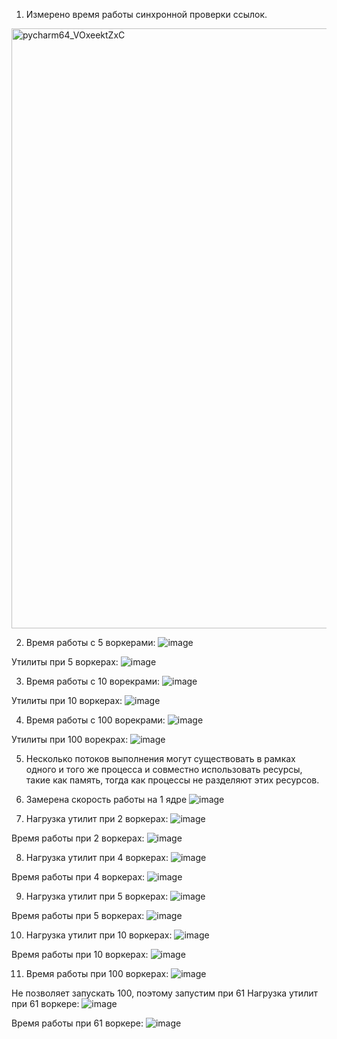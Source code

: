 1) Измерено время работы синхронной проверки ссылок.
<img width="960" alt="pycharm64_VOxeektZxC" src="https://user-images.githubusercontent.com/79083395/143775059-b8f2ac8d-5578-497d-b2da-e01bae7b78aa.png">

2) Время работы с 5 воркерами:
![image](https://user-images.githubusercontent.com/79083395/143777623-1be22b8d-766a-4530-91e0-dcb9f94b1417.png)

Утилиты при 5 воркерах:
![image](https://user-images.githubusercontent.com/79083395/143731425-0ced7265-4a49-498d-b867-5d4048f5514d.png)

3) Время работы с 10 ворекрами: 
![image](https://user-images.githubusercontent.com/79083395/143743812-49b16e94-5e5c-4560-8963-2d488287af99.png)

Утилиты при 10 воркерах:
![image](https://user-images.githubusercontent.com/79083395/143746266-66cb9631-d5cb-4996-b78c-621baebf53d6.png)

4) Время работы с 100 ворекрами:
![image](https://user-images.githubusercontent.com/79083395/143776619-6f210854-1a49-4020-9fc2-e253e3951f53.png)

Утилиты при 100 ворекрах:
![image](https://user-images.githubusercontent.com/79083395/143775481-513760e3-85bf-4ebb-97b5-ca384d8c0864.png)

5) Несколько потоков выполнения могут существовать в рамках одного и того же процесса и совместно использовать ресурсы, такие как память, тогда как процессы не разделяют этих ресурсов.

6) Замерена скорость работы на 1 ядре
![image](https://user-images.githubusercontent.com/79083395/143777676-8b5f2e5b-36a0-4a72-9ca1-96630a51c5dc.png)

7) Нагрузка утилит при 2 воркерах:
![image](https://user-images.githubusercontent.com/79083395/143777820-63e08781-336b-4745-b904-49f3ff6fc922.png)

Время работы при 2 воркерах:
![image](https://user-images.githubusercontent.com/79083395/143777863-271e8c08-8017-43f3-99ac-17ba57dc00b6.png)

8) Нагрузка утилит при 4 воркерах:
![image](https://user-images.githubusercontent.com/79083395/143777883-dbc97137-1fcf-4b39-a854-e08273480198.png)

Время работы при 4 воркерах:
![image](https://user-images.githubusercontent.com/79083395/143777892-b2eb5ef8-aba5-4c6a-b280-edfa385ec9d4.png)

9) Нагрузка утилит при 5 воркерах:
![image](https://user-images.githubusercontent.com/79083395/143777911-3b52d1a1-bd45-4e4e-84c9-90b925434565.png)

Время работы при 5 воркерах:
![image](https://user-images.githubusercontent.com/79083395/143777970-09a40841-ec42-4dbd-bf65-e601f61b650a.png)

10) Нагрузка утилит при 10 воркерах:
![image](https://user-images.githubusercontent.com/79083395/143777997-44b79c06-531c-419e-a2f4-47353ca93525.png)

Время работы при 10 воркерах:
![image](https://user-images.githubusercontent.com/79083395/143778004-467ffb29-7826-4b2d-b250-69d1d1476d99.png)

11) Время работы при 100 воркерах:
![image](https://user-images.githubusercontent.com/79083395/143778019-4e8495ce-2791-44eb-813e-07f71d7a428c.png)

Не позволяет запускать 100, поэтому запустим при 61
Нагрузка утилит при 61 воркере:
![image](https://user-images.githubusercontent.com/79083395/143778048-50a00a10-3e78-42ca-8355-f98209ff01aa.png)

Время работы при 61 воркере:
![image](https://user-images.githubusercontent.com/79083395/143778130-117e281d-f468-481f-b9d9-aa6b33169aac.png)



